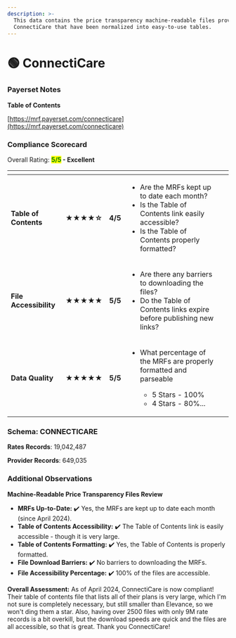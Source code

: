 ```yaml
---
description: >-
  This data contains the price transparency machine-readable files provided by
  ConnectiCare that have been normalized into easy-to-use tables.
---
```


# 🟢 ConnectiCare

### Payerset Notes

**Table of Contents**

[https://mrf.payerset.com/connecticare](https://mrf.payerset.com/connecticare)

### Compliance Scorecard

Overall Rating: <mark style="color:green;">**5/5**</mark>**&#x20;- Excellent**

<table data-view="cards"><thead><tr><th></th><th></th><th></th><th></th><th data-hidden data-card-cover data-type="files"></th></tr></thead><tbody><tr><td><strong>Table of Contents</strong></td><td><strong>★★★★☆</strong></td><td><strong>4/5</strong></td><td><ul><li>Are the MRFs kept up to date each month? </li><li>Is the Table of Contents link easily accessible?</li><li>Is the Table of Contents properly formatted?</li></ul></td><td></td></tr><tr><td><strong>File Accessibility</strong></td><td><strong>★★★★★</strong></td><td><strong>5/5</strong></td><td><ul><li>Are there any barriers to downloading the files?</li><li>Do the Table of Contents links expire before publishing new links?</li></ul></td><td></td></tr><tr><td><strong>Data Quality</strong></td><td><strong>★★★★★</strong></td><td><strong>5/5</strong></td><td><ul><li><p>What percentage of the MRFs are properly formatted and parseable</p><ul><li>5 Stars - 100%</li><li>4 Stars - 80%...</li></ul></li></ul></td><td></td></tr></tbody></table>

### Schema: CONNECTICARE

**Rates Records**: 19,042,487

**Provider Records**: 649,035

### Additional Observations

**Machine-Readable Price Transparency Files Review**

* **MRFs Up-to-Date:** ✔️ Yes, the MRFs are kept up to date each month (since April 2024).
* **Table of Contents Accessibility:** ✔️ The Table of Contents link is easily accessible - though it is very large.
* **Table of Contents Formatting:** ✔️ Yes, the Table of Contents is properly formatted.
* **File Download Barriers:** ✔️ No barriers to downloading the MRFs.
* **File Accessibility Percentage:** ✔️ 100% of the files are accessible.

**Overall Assessment:** As of April 2024, ConnectiCare is now compliant! Their table of contents file that lists all of their plans is very large, which I'm not sure is completely necessary, but still smaller than Elevance, so we won't ding them a star. Also, having over 2500 files with only 9M rate records is a bit overkill, but the download speeds are quick and the files are all accessible, so that is great. Thank you ConnectiCare!

